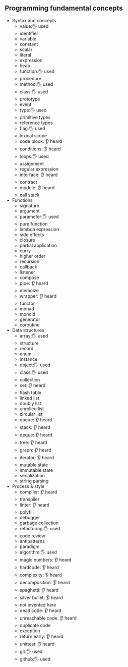 ## Programming fundamental concepts

- Syntax and concepts
  - value:🖐️ used
  - identifier
  - variable
  - constant
  - scalar
  - literal
  - expression
  - heap
  - function:🖐️ used
  - procedure
  - method:🖐️ used
  - class:🖐️ used
  - prototype
  - event
  - type:🖐️ used
  - primitive types
  - reference types
  - flag:🖐️ used
  - lexical scope
  - code block: 👂 heard
  - conditions: 👂 heard
  - loops:🖐️ used
  - assignment
  - regular expression
  - interface: 👂 heard
  - contract
  - module: 👂 heard
  - call stack
- Functions
  - signature
  - argument
  - parameter:🖐️ used
  - pure function
  - lambda expression
  - side effects
  - closure
  - partial application
  - curry
  - higher order
  - recursion
  - callback
  - listener
  - compose
  - pipe: 👂 heard
  - memoize
  - wrapper: 👂 heard
  - functor
  - monad
  - monoid
  - generator
  - coroutine
- Data structures
  - array:🖐️ used
  - structure
  - record
  - enum
  - instance
  - object:🖐️ used
  - class:🖐️ used
  - collection
  - set: 👂 heard
  - hash table
  - linked list
  - doubly list
  - unrolled list
  - circular list
  - queue: 👂 heard
  - stack: 👂 heard
  - deque: 👂 heard
  - tree: 👂 heard
  - graph: 👂 heard
  - iterator: 👂 heard
  - mutable state
  - immutable state
  - serialization
  - string parsing
- Process & style
  - compiler: 👂 heard
  - transpiler
  - linter: 👂 heard
  - polyfill
  - debugger
  - garbage collection
  - refactoring:🖐️ used
  - code review
  - antipatterns
  - paradigm
  - algorithm:🖐️ used
  - magic numbers: 👂 heard
  - hardcode: 👂 heard
  - complexity: 👂 heard
  - decomposition: 👂 heard
  - spaghetti: 👂 heard
  - silver bullet: 👂 heard
  - not invented here
  - dead code: 👂 heard
  - unreachable code: 👂 heard
  - duplicate code
  - exception
  - return early: 👂 heard
  - unittest: 👂 heard
  - git:🖐️ used
  - github:🖐️ used
